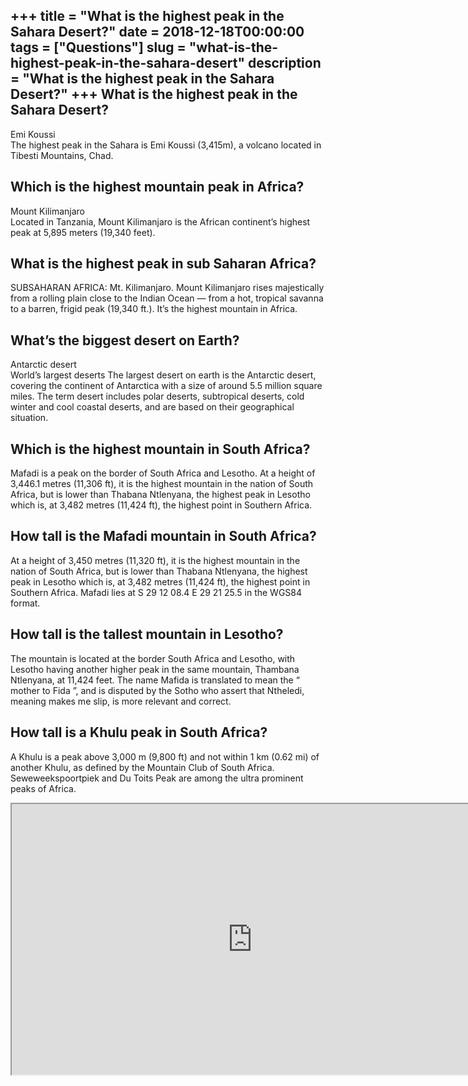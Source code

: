 +++
title = "What is the highest peak in the Sahara Desert?"
date = 2018-12-18T00:00:00
tags = ["Questions"]
slug = "what-is-the-highest-peak-in-the-sahara-desert"
description = "What is the highest peak in the Sahara Desert?"
+++
What is the highest peak in the Sahara Desert?
----------------------------------------------

Emi Koussi  
The highest peak in the Sahara is Emi Koussi (3,415m), a volcano located in Tibesti Mountains, Chad.

Which is the highest mountain peak in Africa?
---------------------------------------------

Mount Kilimanjaro  
Located in Tanzania, Mount Kilimanjaro is the African continent’s highest peak at 5,895 meters (19,340 feet).

What is the highest peak in sub Saharan Africa?
-----------------------------------------------

SUBSAHARAN AFRICA: Mt. Kilimanjaro. Mount Kilimanjaro rises majestically from a rolling plain close to the Indian Ocean — from a hot, tropical savanna to a barren, frigid peak (19,340 ft.). It’s the highest mountain in Africa.

What’s the biggest desert on Earth?
-----------------------------------

Antarctic desert  
World’s largest deserts The largest desert on earth is the Antarctic desert, covering the continent of Antarctica with a size of around 5.5 million square miles. The term desert includes polar deserts, subtropical deserts, cold winter and cool coastal deserts, and are based on their geographical situation.

Which is the highest mountain in South Africa?
----------------------------------------------

Mafadi is a peak on the border of South Africa and Lesotho. At a height of 3,446.1 metres (11,306 ft), it is the highest mountain in the nation of South Africa, but is lower than Thabana Ntlenyana, the highest peak in Lesotho which is, at 3,482 metres (11,424 ft), the highest point in Southern Africa.

How tall is the Mafadi mountain in South Africa?
------------------------------------------------

At a height of 3,450 metres (11,320 ft), it is the highest mountain in the nation of South Africa, but is lower than Thabana Ntlenyana, the highest peak in Lesotho which is, at 3,482 metres (11,424 ft), the highest point in Southern Africa. Mafadi lies at S 29 12 08.4 E 29 21 25.5 in the WGS84 format.

How tall is the tallest mountain in Lesotho?
--------------------------------------------

The mountain is located at the border South Africa and Lesotho, with Lesotho having another higher peak in the same mountain, Thambana Ntlenyana, at 11,424 feet. The name Mafida is translated to mean the “ mother to Fida ”, and is disputed by the Sotho who assert that Ntheledi, meaning makes me slip, is more relevant and correct.

How tall is a Khulu peak in South Africa?
-----------------------------------------

A Khulu is a peak above 3,000 m (9,800 ft) and not within 1 km (0.62 mi) of another Khulu, as defined by the Mountain Club of South Africa. Seweweekspoortpiek and Du Toits Peak are among the ultra prominent peaks of Africa.

<iframe allow="accelerometer; autoplay; clipboard-write; encrypted-media; gyroscope; picture-in-picture" allowfullscreen="" class="__youtube_prefs__  epyt-is-override  no-lazyload" data-no-lazy="1" data-origheight="433" data-origwidth="770" data-skipgform_ajax_framebjll="" height="433" id="_ytid_61552" loading="lazy" src="https://www.youtube.com/embed/LMHfYnS65w0?enablejsapi=1&autoplay=0&cc_load_policy=0&cc_lang_pref=&iv_load_policy=1&loop=0&modestbranding=0&rel=1&fs=1&playsinline=0&autohide=2&theme=dark&color=red&controls=1&" title="YouTube player" width="770"></iframe>
